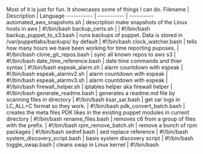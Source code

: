 Most of it is just for fun. 
  It showcases some of things I can do.
  Filename | Description | Language
  ----------- | ----------- | ----------
automated_aws_snapshots.sh   |  description make snapshots of the Linux hosts in aws | #!/bin/bash 
backup_certs.sh   |   | #!/bin/bash 
backup_puppet_to_s3.bash   |   runs backups of puppet. Data is stored in /var/puppetlabs/backups/ by default | #!/bin/bash 
clock_watcher.bash   |   tells how many hours we have been working for time reporting puposes. | #!/bin/bash 
clone_git_repos.bash   |   sync all known repos to aws s3 | #!/bin/bash 
date_time_reference.bash   |   date time commands and thier syntax | #!/bin/bash 
espeak_alarm.sh   |   alarm countdown with espeak | #!/bin/bash 
espeak_alarmv2.sh   |   alarm countdown with espeak | #!/bin/bash 
espeak_alarmv3.sh   |   alarm countdown with espeak | #!/bin/bash 
firewall_helper.sh   |   iptables helper aka firewall helper | #!/bin/bash 
generate_readme.bash   |   generates a readme.md file by scanning files in directory | #!/bin/bash 
ksar_sar.bash   |   get sar logs in LC_ALL=C format so they work. | #!/bin/bash 
pdk_convert_batch.bash   |   creates the meta files PDK likes in the existing puppet modules in current directory | #!/bin/bash 
rename_files.bash   |   removes c6 from a group of files with the prefix. | #!/bin/bash 
rpm_remove_batch.sh   |   remove a bunch of rpm packages | #!/bin/bash 
sedref.bash   |   sed replace reference | #!/bin/bash 
system_discovery_script.bash   |   basis system discovery script | #!/bin/bash 
toggle_swap.bash   |   cleans swap in Linux kernel | #!/bin/bash 
